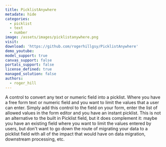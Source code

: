 ```yaml
---
title: PicklistAnywhere
metadate: hide
categories:
  - picklist
  - text
  - number
image: /assets/images/picklistanywhere.png
visit: 
download: 'https://github.com/rogerhillgsy/PicklistAnywhere'
demo_youtube: 
model_support: true
canvas_support: false
portals_support: false
license_defined: true
managed_solution: false
authors:
  - roger_hill
---
```

A control to convert any text or numeric field into a picklist.
Where you have a free form text or numeric field and you want to limit the values that a user can enter. 
Simply add this control to the field on your form, enter the list of allowed values in the form editor and you have an instant picklist.
This is not an alternative to the built in Picklist field, but it does complement it: maybe you have an existing field where you want to limit the values entered by users, but don't want to go down the route of migrating your data to a picklist field with all of the impact that would have on data migration, downstream processing, etc.
